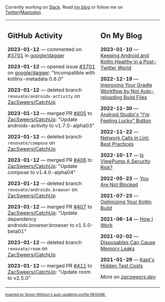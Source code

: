 Currently working on [Slack](https://slack.com/). Read [my blog](https://zacsweers.dev/) or follow me on [Twitter](https://twitter.com/ZacSweers)/[Mastodon](https://hachyderm.io/@ZacSweers).

<table><tr><td valign="top" width="60%">

## GitHub Activity
<!-- githubActivity starts -->
**2023-01-12** — commented on [#3701](https://github.com/google/dagger/issues/3701#issuecomment-1380717792) in [google/dagger](https://github.com/google/dagger)

**2023-01-12** — opened issue [#3701](https://github.com/google/dagger/issues/3701) on [google/dagger](https://github.com/google/dagger): "Incompatible with kotlinx-metadata 0.6.0"

**2023-01-12** — deleted branch `renovate/androidx-activity` on [ZacSweers/CatchUp](https://github.com/ZacSweers/CatchUp)

**2023-01-12** — merged PR [#405](https://github.com/ZacSweers/CatchUp/pull/405) to [ZacSweers/CatchUp](https://github.com/ZacSweers/CatchUp): "Update androidx-activity to v1.7.0-alpha03"

**2023-01-12** — deleted branch `renovate/compose` on [ZacSweers/CatchUp](https://github.com/ZacSweers/CatchUp)

**2023-01-12** — merged PR [#406](https://github.com/ZacSweers/CatchUp/pull/406) to [ZacSweers/CatchUp](https://github.com/ZacSweers/CatchUp): "Update compose to v1.4.0-alpha04"

**2023-01-12** — deleted branch `renovate/androidx.browser` on [ZacSweers/CatchUp](https://github.com/ZacSweers/CatchUp)

**2023-01-12** — merged PR [#407](https://github.com/ZacSweers/CatchUp/pull/407) to [ZacSweers/CatchUp](https://github.com/ZacSweers/CatchUp): "Update dependency androidx.browser:browser to v1.5.0-beta01"

**2023-01-12** — deleted branch `renovate/room` on [ZacSweers/CatchUp](https://github.com/ZacSweers/CatchUp)

**2023-01-12** — merged PR [#411](https://github.com/ZacSweers/CatchUp/pull/411) to [ZacSweers/CatchUp](https://github.com/ZacSweers/CatchUp): "Update room to v2.5.0"
<!-- githubActivity ends -->
</td><td valign="top" width="40%">

## On My Blog
<!-- blog starts -->
**2023-01-10** — [Keeping Android and Kotlin Healthy in a Post-Twitter World](https://www.zacsweers.dev/keeping-android-healthy/)

**2022-12-19** — [Improving Your Gradle Workflow by Not Auto-reloading Build Files](https://www.zacsweers.dev/improving-your-workflow-by-not-auto-reloading-build-files/)

**2022-11-30** — [Android Studio's "I'm Feeling Lucky" Button](https://www.zacsweers.dev/android-studios-im-feeling-lucky-button/)

**2022-11-22** — [Network Calls in Lint: Best Practices](https://www.zacsweers.dev/network-calls-in-lint-best-practices/)

**2022-10-17** — [Is ViewPump A Security Risk?](https://www.zacsweers.dev/is-viewpump-a-security-risk/)

**2022-05-23** — [You Are Not Blocked](https://www.zacsweers.dev/you-are-not-blocked/)

**2021-07-23** — [Optimizing Your Kotlin Build](https://www.zacsweers.dev/optimizing-your-kotlin-build/)

**2021-06-14** — [How I Work](https://www.zacsweers.dev/how-i-work/)

**2021-02-02** — [Disposables Can Cause Memory Leaks](https://www.zacsweers.dev/disposables-can-cause-memory-leaks/)

**2021-01-29** — [Kapt's Hidden Test Costs](https://www.zacsweers.dev/kapts-hidden-test-costs/)
<!-- blog ends -->
_More on [zacsweers.dev](https://zacsweers.dev/)_
</td></tr></table>

<sub><a href="https://simonwillison.net/2020/Jul/10/self-updating-profile-readme/">Inspired by Simon Willison's auto-updating profile README.</a></sub>